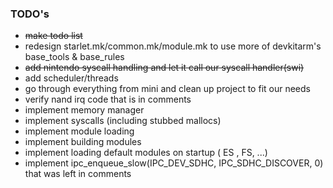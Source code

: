 ### TODO's

* ~~make todo list~~
* redesign starlet.mk/common.mk/module.mk to use more of devkitarm's base_tools & base_rules
* ~~add nintendo syscall handling and let it call our syscall handler(swi)~~
* add scheduler/threads
* go through everything from mini and clean up project to fit our needs
* verify nand irq code that is in comments
* implement memory manager
* implement syscalls (including stubbed mallocs)
* implement module loading
* implement building modules
* implement loading default modules on startup ( ES , FS, ...)
* implement ipc_enqueue_slow(IPC_DEV_SDHC, IPC_SDHC_DISCOVER, 0) that was left in comments